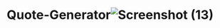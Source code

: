 # Quote-Generator![Screenshot (13)](https://user-images.githubusercontent.com/104018474/167070051-86405e27-de88-4f70-b75a-c2a31c70d67b.png)
